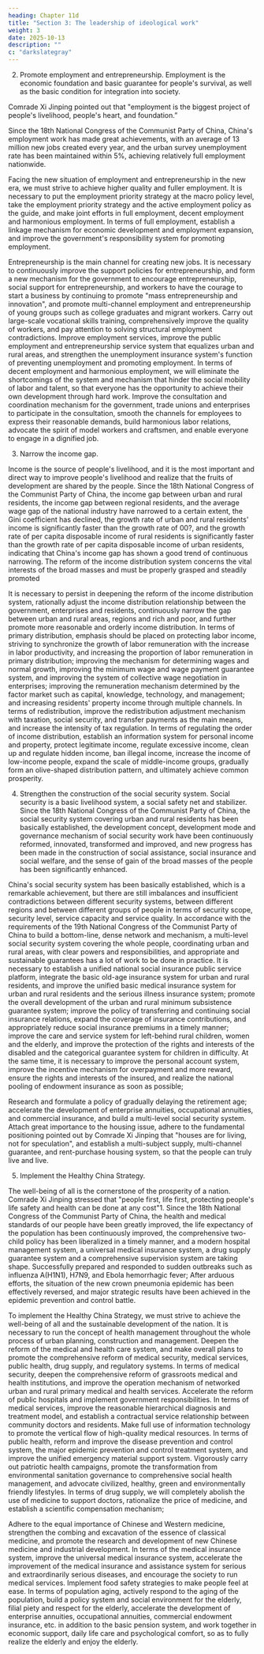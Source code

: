 ```yaml
---
heading: Chapter 11d
title: "Section 3: The leadership of ideological work"
weight: 3
date: 2025-10-13
description: ""
c: "darkslategray"
---
```



2. Promote employment and entrepreneurship. Employment is the economic foundation and basic guarantee for people's survival, as well as the basic condition for integration into society.

Comrade Xi Jinping pointed out that "employment is the biggest project of people's livelihood,
people's heart, and foundation.”

Since the 18th National Congress of the Communist Party of China, China's employment work has
made great achievements, with an average of 13 million new jobs created every year, and the urban
survey unemployment rate has been maintained within 5%, achieving relatively full employment
nationwide.

Facing the new situation of employment and entrepreneurship in the new era, we must strive to
achieve higher quality and fuller employment. It is necessary to put the employment priority strategy
at the macro policy level, take the employment priority strategy and the active employment policy
as the guide, and make joint efforts in full employment, decent employment and harmonious
employment. In terms of full employment, establish a linkage mechanism for economic
development and employment expansion, and improve the government's responsibility system for
promoting employment. 

Entrepreneurship is the main channel for creating new jobs. It is necessary to continuously improve the support policies for entrepreneurship, and form a new mechanism for the government to encourage entrepreneurship, social support for entrepreneurship, and workers to have the courage to start a business by continuing to promote "mass entrepreneurship and innovation", and promote multi-channel employment and entrepreneurship of young groups such as college graduates and migrant workers. Carry out large-scale vocational skills training, comprehensively improve the quality of workers, and pay attention to solving structural employment contradictions. Improve employment services, improve the public employment and entrepreneurship service system that equalizes urban and rural areas, and strengthen the unemployment insurance system's function of preventing unemployment and promoting employment. In terms of decent employment and harmonious employment, we will eliminate the shortcomings of the system and mechanism that hinder the social mobility of labor and talent, so that everyone has the opportunity to achieve their own development through hard work. Improve the consultation and coordination mechanism for the government, trade unions and enterprises to participate in the consultation, smooth the channels for employees to express their reasonable demands, build harmonious labor relations, advocate the spirit of model workers and craftsmen, and enable everyone to engage in a dignified job.

3. Narrow the income gap. 

Income is the source of people's livelihood, and it is the most
important and direct way to improve people's livelihood and realize that the fruits of development
are shared by the people. Since the 18th National Congress of the Communist Party of China, the
income gap between urban and rural residents, the income gap between regional residents, and the
average wage gap of the national industry have narrowed to a certain extent, the Gini coefficient has
declined, the growth rate of urban and rural residents' income is significantly faster than the growth
rate of 00?, and the growth rate of per capita disposable income of rural residents is significantly
faster than the growth rate of per capita disposable income of urban residents, indicating that China's
income gap has shown a good trend of continuous narrowing.
The reform of the income distribution system concerns the vital interests of the broad masses and
must be properly grasped and steadily promoted

It is necessary to persist in deepening the reform of the income distribution system, rationally adjust
the income distribution relationship between the government, enterprises and residents,
continuously narrow the gap between urban and rural areas, regions and rich and poor, and further
promote more reasonable and orderly income distribution. In terms of primary distribution,
emphasis should be placed on protecting labor income, striving to synchronize the growth of labor
remuneration with the increase in labor productivity, and increasing the proportion of labor
remuneration in primary distribution; improving the mechanism for determining wages and normal
growth, improving the minimum wage and wage payment guarantee system, and improving the
system of collective wage negotiation in enterprises; improving the remuneration mechanism
determined by the factor market such as capital, knowledge, technology, and management; and
increasing residents' property income through multiple channels. In terms of redistribution, improve
the redistribution adjustment mechanism with taxation, social security, and transfer payments as the
main means, and increase the intensity of tax regulation. In terms of regulating the order of income
distribution, establish an information system for personal income and property, protect legitimate
income, regulate excessive income, clean up and regulate hidden income, ban illegal income,
increase the income of low-income people, expand the scale of middle-income groups, gradually
form an olive-shaped distribution pattern, and ultimately achieve common prosperity.

4. Strengthen the construction of the social security system. Social security is a basic livelihood
system, a social safety net and stabilizer. Since the 18th National Congress of the Communist Party
of China, the social security system covering urban and rural residents has been basically established,
the development concept, development mode and governance mechanism of social security work
have been continuously reformed, innovated, transformed and improved, and new progress has been
made in the construction of social assistance, social insurance and social welfare, and the sense of
gain of the broad masses of the people has been significantly enhanced.

China's social security system has been basically established, which is a remarkable achievement,
but there are still imbalances and insufficient contradictions between different security systems,
between different regions and between different groups of people in terms of security scope, security
level, service capacity and service quality. In accordance with the requirements of the 19th National
Congress of the Communist Party of China to build a bottom-line, dense network and mechanism,
a multi-level social security system covering the whole people, coordinating urban and rural areas,
with clear powers and responsibilities, and appropriate and sustainable guarantees has a lot of work
to be done in practice. It is necessary to establish a unified national social insurance public service
platform, integrate the basic old-age insurance system for urban and rural residents, and improve
the unified basic medical insurance system for urban and rural residents and the serious illness
insurance system; promote the overall development of the urban and rural minimum subsistence
guarantee system; improve the policy of transferring and continuing social insurance relations,
expand the coverage of insurance contributions, and appropriately reduce social insurance premiums
in a timely manner; improve the care and service system for left-behind rural children, women and
the elderly, and improve the protection of the rights and interests of the disabled and the categorical
guarantee system for children in difficulty. At the same time, it is necessary to improve the personal
account system, improve the incentive mechanism for overpayment and more reward, ensure the
rights and interests of the insured, and realize the national pooling of endowment insurance as soon
as possible;

Research and formulate a policy of gradually delaying the retirement age; accelerate the
development of enterprise annuities, occupational annuities, and commercial insurance, and build a
multi-level social security system. Attach great importance to the housing issue, adhere to the
fundamental positioning pointed out by Comrade Xi Jinping that "houses are for living, not for
speculation", and establish a multi-subject supply, multi-channel guarantee, and rent-purchase
housing system, so that the people can truly live and live.

5. Implement the Healthy China Strategy. 

The well-being of all is the cornerstone of the prosperity of a nation. Comrade Xi Jinping stressed that "people first, life first, protecting people's life safety and health can be done at any cost"1. Since the 18th National Congress of the Communist
Party of China, the health and medical standards of our people have been greatly improved, the life
expectancy of the population has been continuously improved, the comprehensive two-child policy
has been liberalized in a timely manner, and a modern hospital management system, a universal
medical insurance system, a drug supply guarantee system and a comprehensive supervision system
are taking shape. Successfully prepared and responded to sudden outbreaks such as influenza
A(H1N1), H7N9, and Ebola hemorrhagic fever; After arduous efforts, the situation of the new crown
pneumonia epidemic has been effectively reversed, and major strategic results have been achieved
in the epidemic prevention and control battle.

To implement the Healthy China Strategy, we must strive to achieve the well-being of all and the
sustainable development of the nation. It is necessary to run the concept of health management
throughout the whole process of urban planning, construction and management. Deepen the reform
of the medical and health care system, and make overall plans to promote the comprehensive reform
of medical security, medical services, public health, drug supply, and regulatory systems. In terms
of medical security, deepen the comprehensive reform of grassroots medical and health institutions,
and improve the operation mechanism of networked urban and rural primary medical and health
services. Accelerate the reform of public hospitals and implement government responsibilities. In
terms of medical services, improve the reasonable hierarchical diagnosis and treatment model, and
establish a contractual service relationship between community doctors and residents. Make full use
of information technology to promote the vertical flow of high-quality medical resources. In terms
of public health, reform and improve the disease prevention and control system, the major epidemic
prevention and control treatment system, and improve the unified emergency material support
system. Vigorously carry out patriotic health campaigns, promote the transformation from
environmental sanitation governance to comprehensive social health management, and advocate
civilized, healthy, green and environmentally friendly lifestyles. In terms of drug supply, we will
completely abolish the use of medicine to support doctors, rationalize the price of medicine, and
establish a scientific compensation mechanism;

Adhere to the equal importance of Chinese and Western medicine, strengthen the combing and
excavation of the essence of classical medicine, and promote the research and development of new
Chinese medicine and industrial development. In terms of the medical insurance system, improve
the universal medical insurance system, accelerate the improvement of the medical insurance and
assistance system for serious and extraordinarily serious diseases, and encourage the society to run
medical services. Implement food safety strategies to make people feel at ease. In terms of
population aging, actively respond to the aging of the population, build a policy system and social
environment for the elderly, filial piety and respect for the elderly, accelerate the development of
enterprise annuities, occupational annuities, commercial endowment insurance, etc. in addition to
the basic pension system, and work together in economic support, daily life care and psychological
comfort, so as to fully realize the elderly and enjoy the elderly.
